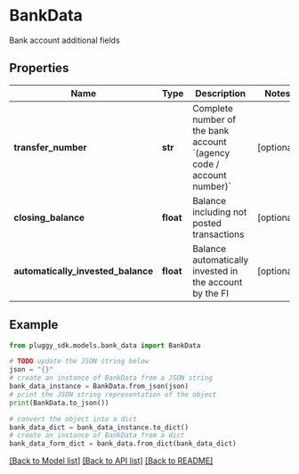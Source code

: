 # BankData

Bank account additional fields

## Properties

Name | Type | Description | Notes
------------ | ------------- | ------------- | -------------
**transfer_number** | **str** | Complete number of the bank account &#x60;(agency code / account number)&#x60; | [optional] 
**closing_balance** | **float** | Balance including not posted transactions | [optional] 
**automatically_invested_balance** | **float** | Balance automatically invested in the account by the FI | [optional] 

## Example

```python
from pluggy_sdk.models.bank_data import BankData

# TODO update the JSON string below
json = "{}"
# create an instance of BankData from a JSON string
bank_data_instance = BankData.from_json(json)
# print the JSON string representation of the object
print(BankData.to_json())

# convert the object into a dict
bank_data_dict = bank_data_instance.to_dict()
# create an instance of BankData from a dict
bank_data_form_dict = bank_data.from_dict(bank_data_dict)
```
[[Back to Model list]](../README.md#documentation-for-models) [[Back to API list]](../README.md#documentation-for-api-endpoints) [[Back to README]](../README.md)



